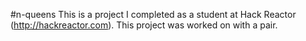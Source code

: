 #n-queens
This is a project I completed as a student at Hack Reactor (http://hackreactor.com). This project was worked on with a pair.
